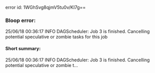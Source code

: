 error id: 1WGhSvg8qjmV5tu0v/KI7g==
### Bloop error:

25/06/18 00:36:17 INFO DAGScheduler: Job 3 is finished. Cancelling potential speculative or zombie tasks for this job
#### Short summary: 

25/06/18 00:36:17 INFO DAGScheduler: Job 3 is finished. Cancelling potential speculative or zombie t...